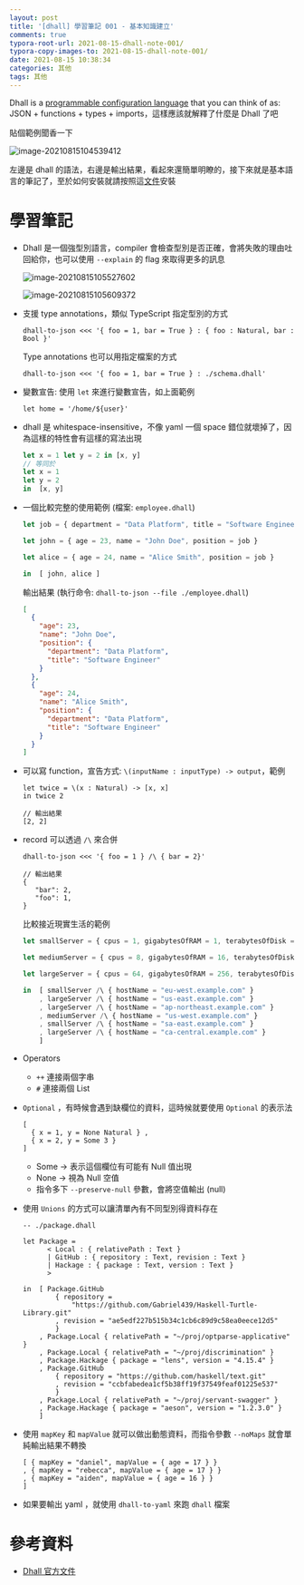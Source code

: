 ```yaml
---
layout: post
title: '[dhall] 學習筆記 001 - 基本知識建立'
comments: true
typora-root-url: 2021-08-15-dhall-note-001/
typora-copy-images-to: 2021-08-15-dhall-note-001/
date: 2021-08-15 10:38:34
categories: 其他
tags: 其他
---
```


Dhall is a [programmable configuration language](https://docs.dhall-lang.org/discussions/Programmable-configuration-files.html#) that you can think of as: JSON + functions + types + imports，這樣應該就解釋了什麼是 Dhall 了吧

<!-- more -->

貼個範例聞香一下

![image-20210815104539412](image-20210815104539412.png)

左邊是 dhall 的語法，右邊是輸出結果，看起來還簡單明瞭的，接下來就是基本語言的筆記了，至於如何安裝就請按照這[文件](https://docs.dhall-lang.org/tutorials/Getting-started_Generate-JSON-or-YAML.html#installation)安裝

# 學習筆記

- Dhall 是一個強型別語言，compiler 會檢查型別是否正確，會將失敗的理由吐回給你，也可以使用 `--explain` 的 flag 來取得更多的訊息

  ![image-20210815105527602](image-20210815105527602.png)

  ![image-20210815105609372](image-20210815105609372.png)

- 支援 type annotations，類似 TypeScript 指定型別的方式

  ```shell
  dhall-to-json <<< '{ foo = 1, bar = True } : { foo : Natural, bar : Bool }'
  ```

  Type annotations 也可以用指定檔案的方式

  ```shell
  dhall-to-json <<< '{ foo = 1, bar = True } : ./schema.dhall'
  ```

- 變數宣告: 使用 `let` 來進行變數宣告，如上面範例

  ```
  let home = '/home/${user}'
  ```

- dhall 是 whitespace-insensitive，不像 yaml 一個 space 錯位就壞掉了，因為這樣的特性會有這樣的寫法出現

  ```javascript
  let x = 1 let y = 2 in [x, y]
  // 等同於
  let x = 1
  let y = 2
  in  [x, y]
  ```

- 一個比較完整的使用範例 (檔案: `employee.dhall`)

  ```javascript
  let job = { department = "Data Platform", title = "Software Engineer" }
  
  let john = { age = 23, name = "John Doe", position = job }
  
  let alice = { age = 24, name = "Alice Smith", position = job }
  
  in  [ john, alice ]
  ```

  輸出結果 (執行命令: `dhall-to-json --file ./employee.dhall`)

  ```json
  [
    {
      "age": 23,
      "name": "John Doe",
      "position": {
        "department": "Data Platform",
        "title": "Software Engineer"  
      }
    },
    {
      "age": 24,
      "name": "Alice Smith",
      "position": {
        "department": "Data Platform",
        "title": "Software Engineer"
      }
    }
  ]
  ```

- 可以寫 function，宣告方式: `\(inputName : inputType) -> output`，範例

  ```
  let twice = \(x : Natural) -> [x, x] 
  in twice 2
  
  // 輸出結果
  [2, 2]
  ```

- record 可以透過 `/\` 來合併

  ```
  dhall-to-json <<< '{ foo = 1 } /\ { bar = 2}'
  
  // 輸出結果
  {
     "bar": 2,
     "foo": 1, 
  }
  ```

  比較接近現實生活的範例

  ```javascript
  let smallServer = { cpus = 1, gigabytesOfRAM = 1, terabytesOfDisk = 1 }
  
  let mediumServer = { cpus = 8, gigabytesOfRAM = 16, terabytesOfDisk = 4 }
  
  let largeServer = { cpus = 64, gigabytesOfRAM = 256, terabytesOfDisk = 16 }
  
  in  [ smallServer /\ { hostName = "eu-west.example.com" }
      , largeServer /\ { hostName = "us-east.example.com" }
      , largeServer /\ { hostName = "ap-northeast.example.com" }
      , mediumServer /\ { hostName = "us-west.example.com" }
      , smallServer /\ { hostName = "sa-east.example.com" }
      , largeServer /\ { hostName = "ca-central.example.com" }
      ]
  ```

- Operators

  - `++` 連接兩個字串
  - `#` 連接兩個 List

- `Optional` ，有時候會遇到缺欄位的資料，這時候就要使用 `Optional` 的表示法

  ```
  [ 
    { x = 1, y = None Natural } ,
    { x = 2, y = Some 3 }
  ]
  ```

  - Some -> 表示這個欄位有可能有 Null 值出現
  - None <type> -> 視為 Null 空值
  - 指令多下 `--preserve-null` 參數，會將空值輸出 (null)

- 使用 `Unions` 的方式可以讓清單內有不同型別得資料存在

  ```
  -- ./package.dhall
  
  let Package =
        < Local : { relativePath : Text }
        | GitHub : { repository : Text, revision : Text }
        | Hackage : { package : Text, version : Text }
        >
  
  in  [ Package.GitHub
          { repository =
              "https://github.com/Gabriel439/Haskell-Turtle-Library.git"
          , revision = "ae5edf227b515b34c1cb6c89d9c58ea0eece12d5"
          }
      , Package.Local { relativePath = "~/proj/optparse-applicative" }
      , Package.Local { relativePath = "~/proj/discrimination" }
      , Package.Hackage { package = "lens", version = "4.15.4" }
      , Package.GitHub
          { repository = "https://github.com/haskell/text.git"
          , revision = "ccbfabedea1cf5b38ff19f37549feaf01225e537"
          }
      , Package.Local { relativePath = "~/proj/servant-swagger" }
      , Package.Hackage { package = "aeson", version = "1.2.3.0" }
      ]
  ```

- 使用 `mapKey` 和 `mapValue` 就可以做出動態資料，而指令參數 `--noMaps` 就會單純輸出結果不轉換

  ```
  [ { mapKey = "daniel", mapValue = { age = 17 } }
  , { mapKey = "rebecca", mapValue = { age = 17 } }
  , { mapKey = "aiden", mapValue = { age = 16 } }
  ]
  ```

- 如果要輸出 yaml ，就使用 `dhall-to-yaml` 來跑 `dhall` 檔案

# 參考資料

- [Dhall 官方文件](https://docs.dhall-lang.org/index.html)





